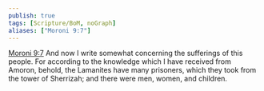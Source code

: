 ```yaml
---
publish: true
tags: [Scripture/BoM, noGraph]
aliases: ["Moroni 9:7"]
---
```

[Moroni 9:7](https://churchofjesuschrist.org/study/scriptures/bofm/moro/9?lang=eng&id=p7#p7) And now I write somewhat concerning the sufferings of this people. For according to the knowledge which I have received from Amoron, behold, the Lamanites have many prisoners, which they took from the tower of Sherrizah; and there were men, women, and children.
